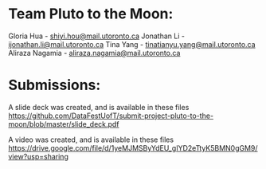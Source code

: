 # Team  Pluto to the Moon: 
Gloria Hua - shiyi.hou@mail.utoronto.ca
Jonathan Li - ijonathan.li@mail.utoronto.ca
Tina Yang - tinatianyu.yang@mail.utoronto.ca
Aliraza Nagamia - aliraza.nagamia@mail.utoronto.ca


# Submissions: 
A slide deck was created, and is available in these files https://github.com/DataFestUofT/submit-project-pluto-to-the-moon/blob/master/slide_deck.pdf

A video was created, and is available in these files https://drive.google.com/file/d/1yeMJMSByYdEU_gIYD2eTtyK5BMN0gGM9/view?usp=sharing
